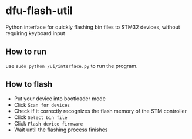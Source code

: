 # dfu-flash-util
Python interface for quickly flashing bin files to STM32 devices, without requiring keyboard input

## How to run
use `sudo python /ui/interface.py` to run the program.

## How to flash
* Put your device into bootloader mode
* Click `Scan for devices`
* Check if it correctly recognizes the flash memory of the STM controller
* Click `Select bin file`
* Click `Flash device firmware`
* Wait until the flashing process finishes
